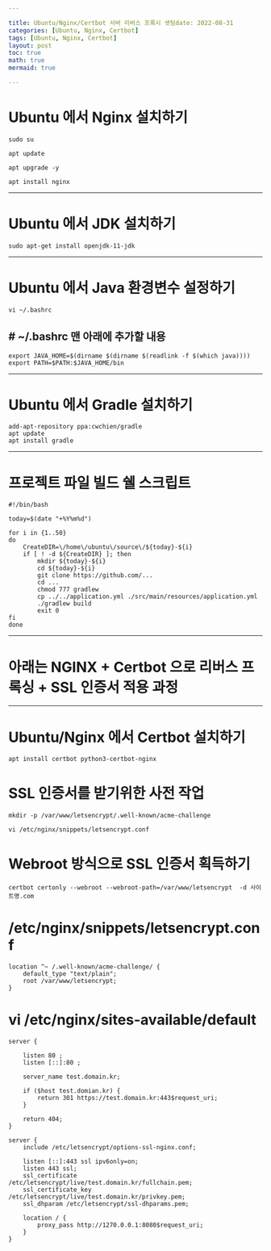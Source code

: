 ```yaml
---

title: Ubuntu/Nginx/Certbot 서버 리버스 프록시 셋팅date: 2022-08-31
categories: [Ubuntu, Nginx, Certbot]
tags: [Ubuntu, Nginx, Certbot]
layout: post
toc: true
math: true
mermaid: true

---
```


# Ubuntu 에서 Nginx 설치하기

    sudo su

    apt update

    apt upgrade -y

    apt install nginx

---

# Ubuntu 에서 JDK 설치하기

    sudo apt-get install openjdk-11-jdk

---

# Ubuntu 에서 Java 환경변수 설정하기

    vi ~/.bashrc

## # ~/.bashrc 맨 아래에 추가할 내용

    export JAVA_HOME=$(dirname $(dirname $(readlink -f $(which java))))
    export PATH=$PATH:$JAVA_HOME/bin

---

# Ubuntu 에서 Gradle 설치하기

    add-apt-repository ppa:cwchien/gradle
    apt update
    apt install gradle

---

# 프로젝트 파일 빌드 쉘 스크립트

    #!/bin/bash

    today=$(date "+%Y%m%d")

    for i in {1..50}
    do
        CreateDIR=\/home\/ubuntu\/source\/${today}-${i}
        if [ ! -d ${CreateDIR} ]; then
            mkdir ${today}-${i}
            cd ${today}-${i}
            git clone https://github.com/...
            cd ...
            chmod 777 gradlew
            cp ../../application.yml ./src/main/resources/application.yml
            ./gradlew build
            exit 0
    fi
    done


---

# 아래는 NGINX + Certbot 으로 리버스 프록싱 + SSL 인증서 적용 과정

---

# Ubuntu/Nginx 에서 Certbot 설치하기

    apt install certbot python3-certbot-nginx

# SSL 인증서를 받기위한 사전 작업

    mkdir -p /var/www/letsencrypt/.well-known/acme-challenge

    vi /etc/nginx/snippets/letsencrypt.conf

# Webroot 방식으로 SSL 인증서 획득하기

    certbot certonly --webroot --webroot-path=/var/www/letsencrypt  -d 사이트명.com

# /etc/nginx/snippets/letsencrypt.conf

    location ^~ /.well-known/acme-challenge/ {
        default_type "text/plain";
        root /var/www/letsencrypt;
    }

# vi /etc/nginx/sites-available/default

    server {

        listen 80 ;
        listen [::]:80 ;

        server_name test.domain.kr;

        if ($host test.domian.kr) {
            return 301 https://test.domain.kr:443$request_uri;
        }

        return 404;
    }

    server {
        include /etc/letsencrypt/options-ssl-nginx.conf;

        listen [::]:443 ssl ipv6only=on;
        listen 443 ssl;
        ssl_certificate /etc/letsencrypt/live/test.domain.kr/fullchain.pem;
        ssl_certificate_key /etc/letsencrypt/live/test.domain.kr/privkey.pem;
        ssl_dhparam /etc/letsencrypt/ssl-dhparams.pem;

        location / {
            proxy_pass http://1270.0.0.1:8080$request_uri;
        }
    }
